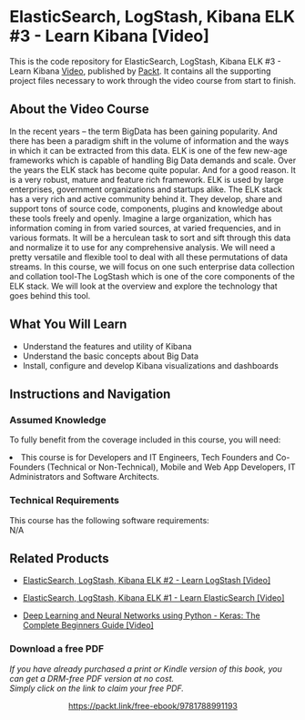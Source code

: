 # ElasticSearch, LogStash, Kibana ELK #3 - Learn Kibana [Video]
This is the code repository for ElasticSearch, LogStash, Kibana ELK #3 - Learn Kibana [Video](https://www.packtpub.com/big-data-and-business-intelligence/elasticsearch-logstash-kibana-elk-3-learn-kibana-video), published by [Packt](https://www.packtpub.com/?utm_source=github). It contains all the supporting project files necessary to work through the video course from start to finish.

## About the Video Course
In the recent years – the term BigData has been gaining popularity. And there has been a paradigm shift in the volume of information and the ways in which it can be extracted from this data. ELK is one of the few new-age frameworks which is capable of handling Big Data demands and scale. Over the years the ELK stack has become quite popular. And for a good reason. It is a very robust, mature and feature rich framework. ELK is used by large enterprises, government organizations and startups alike. The ELK stack has a very rich and active community behind it. They develop, share and support tons of source code, components, plugins and knowledge about these tools freely and openly. Imagine a large organization, which has information coming in from varied sources, at varied frequencies, and in various formats. It will be a herculean task to sort and sift through this data and normalize it to use for any comprehensive analysis. We will need a pretty versatile and flexible tool to deal with all these permutations of data streams. In this course, we will focus on one such enterprise data collection and collation tool-The LogStash which is one of the core components of the ELK stack. We will look at the overview and explore the technology that goes behind this tool.

<H2>What You Will Learn</H2>
<DIV class=book-info-will-learn-text>
<UL>
<LI>Understand the features and utility of Kibana</LI>
<LI> Understand the basic concepts about Big Data </LI>
<LI> Install, configure and develop Kibana visualizations and dashboards </LI>
</UL></DIV>

## Instructions and Navigation
### Assumed Knowledge
To fully benefit from the coverage included in this course, you will need:<br/>
<DIV class=book-info-will-learn-text>
<LI> This course is for Developers and IT Engineers, Tech Founders and Co-Founders (Technical or Non-Technical), Mobile and Web App Developers, IT Administrators and Software Architects.</LI>
</UL><DIV>

### Technical Requirements
This course has the following software requirements:<br/>
N/A

## Related Products
* [ElasticSearch, LogStash, Kibana ELK #2 - Learn LogStash [Video]](https://www.packtpub.com/big-data-and-business-intelligence/elasticsearch-logstash-kibana-elk-2-learn-logstash-video)

* [ElasticSearch, LogStash, Kibana ELK #1 - Learn ElasticSearch  [Video]](https://www.packtpub.com/networking-and-servers/elasticsearch-logstash-kibana-elk-1-learn-elasticsearch-video)

* [Deep Learning and Neural Networks using Python - Keras: The Complete Beginners Guide  [Video]](https://www.packtpub.com/application-development/deep-learning-and-neural-networks-using-python-keras-complete-beginners-guid)
### Download a free PDF

 <i>If you have already purchased a print or Kindle version of this book, you can get a DRM-free PDF version at no cost.<br>Simply click on the link to claim your free PDF.</i>
<p align="center"> <a href="https://packt.link/free-ebook/9781788991193">https://packt.link/free-ebook/9781788991193 </a> </p>